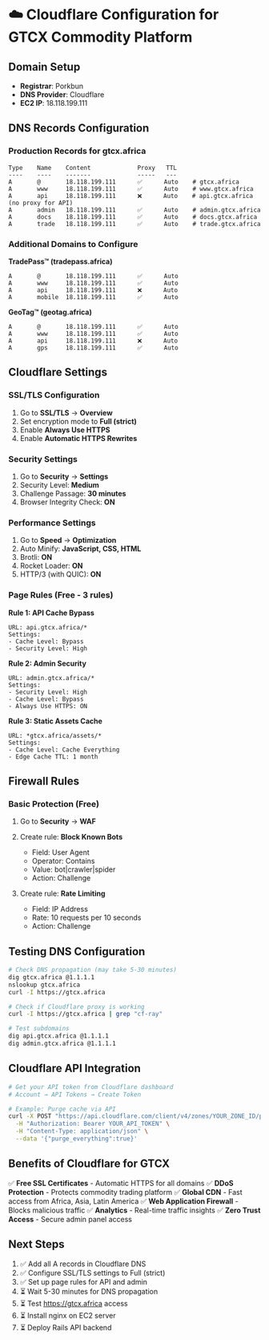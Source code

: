 # ☁️ Cloudflare Configuration for GTCX Commodity Platform

## Domain Setup
- **Registrar**: Porkbun
- **DNS Provider**: Cloudflare
- **EC2 IP**: 18.118.199.111

## DNS Records Configuration

### Production Records for gtcx.africa

```
Type    Name    Content             Proxy   TTL
----    ----    -------             -----   ---
A       @       18.118.199.111      ✅      Auto    # gtcx.africa
A       www     18.118.199.111      ✅      Auto    # www.gtcx.africa
A       api     18.118.199.111      ❌      Auto    # api.gtcx.africa (no proxy for API)
A       admin   18.118.199.111      ✅      Auto    # admin.gtcx.africa
A       docs    18.118.199.111      ✅      Auto    # docs.gtcx.africa
A       trade   18.118.199.111      ✅      Auto    # trade.gtcx.africa
```

### Additional Domains to Configure

**TradePass™ (tradepass.africa)**
```
A       @       18.118.199.111      ✅      Auto
A       www     18.118.199.111      ✅      Auto
A       api     18.118.199.111      ❌      Auto
A       mobile  18.118.199.111      ✅      Auto
```

**GeoTag™ (geotag.africa)**
```
A       @       18.118.199.111      ✅      Auto
A       www     18.118.199.111      ✅      Auto
A       api     18.118.199.111      ❌      Auto
A       gps     18.118.199.111      ✅      Auto
```

## Cloudflare Settings

### SSL/TLS Configuration
1. Go to **SSL/TLS** → **Overview**
2. Set encryption mode to **Full (strict)**
3. Enable **Always Use HTTPS**
4. Enable **Automatic HTTPS Rewrites**

### Security Settings
1. Go to **Security** → **Settings**
2. Security Level: **Medium**
3. Challenge Passage: **30 minutes**
4. Browser Integrity Check: **ON**

### Performance Settings
1. Go to **Speed** → **Optimization**
2. Auto Minify: **JavaScript, CSS, HTML**
3. Brotli: **ON**
4. Rocket Loader: **ON**
5. HTTP/3 (with QUIC): **ON**

### Page Rules (Free - 3 rules)

**Rule 1: API Cache Bypass**
```
URL: api.gtcx.africa/*
Settings:
- Cache Level: Bypass
- Security Level: High
```

**Rule 2: Admin Security**
```
URL: admin.gtcx.africa/*
Settings:
- Security Level: High
- Cache Level: Bypass
- Always Use HTTPS: ON
```

**Rule 3: Static Assets Cache**
```
URL: *gtcx.africa/assets/*
Settings:
- Cache Level: Cache Everything
- Edge Cache TTL: 1 month
```

## Firewall Rules

### Basic Protection (Free)
1. Go to **Security** → **WAF**
2. Create rule: **Block Known Bots**
   - Field: User Agent
   - Operator: Contains
   - Value: bot|crawler|spider
   - Action: Challenge

3. Create rule: **Rate Limiting**
   - Field: IP Address
   - Rate: 10 requests per 10 seconds
   - Action: Challenge

## Testing DNS Configuration

```bash
# Check DNS propagation (may take 5-30 minutes)
dig gtcx.africa @1.1.1.1
nslookup gtcx.africa
curl -I https://gtcx.africa

# Check if Cloudflare proxy is working
curl -I https://gtcx.africa | grep "cf-ray"

# Test subdomains
dig api.gtcx.africa @1.1.1.1
dig admin.gtcx.africa @1.1.1.1
```

## Cloudflare API Integration

```bash
# Get your API token from Cloudflare dashboard
# Account → API Tokens → Create Token

# Example: Purge cache via API
curl -X POST "https://api.cloudflare.com/client/v4/zones/YOUR_ZONE_ID/purge_cache" \
  -H "Authorization: Bearer YOUR_API_TOKEN" \
  -H "Content-Type: application/json" \
  --data '{"purge_everything":true}'
```

## Benefits of Cloudflare for GTCX

✅ **Free SSL Certificates** - Automatic HTTPS for all domains
✅ **DDoS Protection** - Protects commodity trading platform
✅ **Global CDN** - Fast access from Africa, Asia, Latin America
✅ **Web Application Firewall** - Blocks malicious traffic
✅ **Analytics** - Real-time traffic insights
✅ **Zero Trust Access** - Secure admin panel access

## Next Steps

1. ✅ Add all A records in Cloudflare DNS
2. ✅ Configure SSL/TLS settings to Full (strict)
3. ✅ Set up page rules for API and admin
4. ⏳ Wait 5-30 minutes for DNS propagation
5. ⏳ Test https://gtcx.africa access
6. ⏳ Install nginx on EC2 server
7. ⏳ Deploy Rails API backend